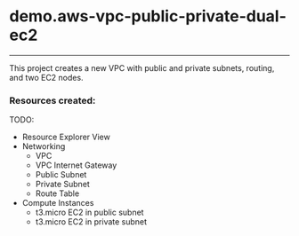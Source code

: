 # demo.aws-vpc-public-private-dual-ec2

---

This project creates a new VPC with public and private subnets, routing, and two EC2 nodes. 

### Resources created:
TODO:
- Resource Explorer View
- Networking
    - VPC
    - VPC Internet Gateway
    - Public Subnet
    - Private Subnet
    - Route Table
- Compute Instances
    - t3.micro EC2 in public subnet
    - t3.micro EC2 in private subnet
